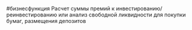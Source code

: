 #бизнесфункция 
Расчет суммы премий к инвестированию/реинвестированию или анализ свободной ликвидности для покупки бумаг, размещения депозитов